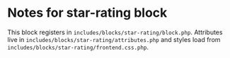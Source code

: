 # Notes for star-rating block

This block registers in `includes/blocks/star-rating/block.php`. Attributes live in `includes/blocks/star-rating/attributes.php` and styles load from `includes/blocks/star-rating/frontend.css.php`.
